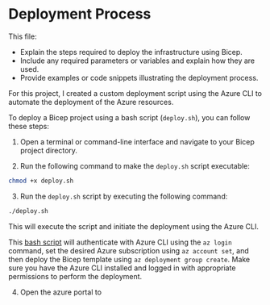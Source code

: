 # Deployment Process

This file:

- Explain the steps required to deploy the infrastructure using Bicep.
- Include any required parameters or variables and explain how they are used.
- Provide examples or code snippets illustrating the deployment process.

For this project, I created a custom deployment script using the Azure CLI to automate the deployment of the Azure resources.

To deploy a Bicep project using a bash script (`deploy.sh`), you can follow these steps:

1. Open a terminal or command-line interface and navigate to your Bicep project directory.

2. Run the following command to make the `deploy.sh` script executable:

```bash
chmod +x deploy.sh
```

3. Run the `deploy.sh` script by executing the following command:

```bash
./deploy.sh
```

This will execute the script and initiate the deployment using the Azure CLI.

This [bash script]() will authenticate with Azure CLI using the `az login` command, set the desired Azure subscription using `az account set`, and then deploy the Bicep template using `az deployment group create`. Make sure you have the Azure CLI installed and logged in with appropriate permissions to perform the deployment.

4. Open the azure portal to
